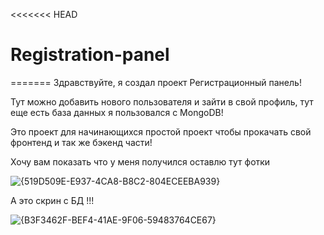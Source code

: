 <<<<<<< HEAD
# Registration-panel
=======
Здравствуйте, я создал проект Регистрационный панель!

Тут можно добавить нового пользователя и зайти в свой профиль, тут еще есть база данных я пользовался с MongoDB!

Это проект для начинающихся простой проект чтобы прокачать свой фронтенд и так же бэкенд части!

Хочу вам показать что у меня получился оставлю тут фотки 

![{519D509E-E937-4CA8-B8C2-804ECEEBA939}](https://github.com/user-attachments/assets/d463493f-2e53-4317-a880-7ded1aab9a6c)


А это скрин с БД !!!

![{B3F3462F-BEF4-41AE-9F06-59483764CE67}](https://github.com/user-attachments/assets/f586cb23-79a0-40b3-9199-33e4229f4646)

